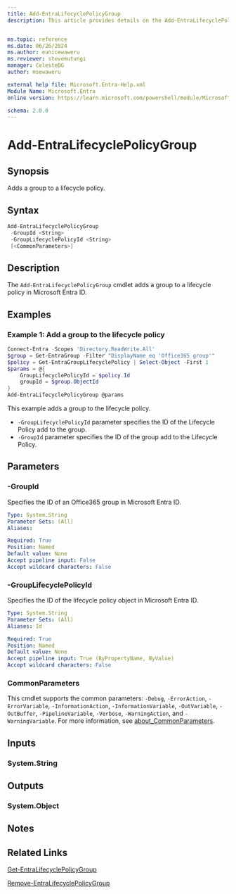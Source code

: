 ```yaml
---
title: Add-EntraLifecyclePolicyGroup
description: This article provides details on the Add-EntraLifecyclePolicyGroup command.


ms.topic: reference
ms.date: 06/26/2024
ms.author: eunicewaweru
ms.reviewer: stevemutungi
manager: CelesteDG
author: msewaweru

external help file: Microsoft.Entra-Help.xml
Module Name: Microsoft.Entra
online version: https://learn.microsoft.com/powershell/module/Microsoft.Entra/Add-EntraLifecyclePolicyGroup

schema: 2.0.0
---
```


# Add-EntraLifecyclePolicyGroup

## Synopsis

Adds a group to a lifecycle policy.

## Syntax

```powershell
Add-EntraLifecyclePolicyGroup
 -GroupId <String>
 -GroupLifecyclePolicyId <String>
 [<CommonParameters>]
```

## Description

The `Add-EntraLifecyclePolicyGroup` cmdlet adds a group to a lifecycle policy in Microsoft Entra ID.

## Examples

### Example 1: Add a group to the lifecycle policy

```powershell
Connect-Entra -Scopes 'Directory.ReadWrite.All'
$group = Get-EntraGroup -Filter "DisplayName eq 'Office365 group'"
$policy = Get-EntraGroupLifecyclePolicy | Select-Object -First 1
$params = @{
    GroupLifecyclePolicyId = $policy.Id
    groupId = $group.ObjectId
}
Add-EntraLifecyclePolicyGroup @params
```

This example adds a group to the lifecycle policy.

- `-GroupLifecyclePolicyId` parameter specifies the ID of the Lifecycle Policy add to the group.
- `-GroupId`  parameter specifies the ID of the group add to the Lifecycle Policy.

## Parameters

### -GroupId

Specifies the ID of an Office365 group in Microsoft Entra ID.

```yaml
Type: System.String
Parameter Sets: (All)
Aliases:

Required: True
Position: Named
Default value: None
Accept pipeline input: False
Accept wildcard characters: False
```

### -GroupLifecyclePolicyId

Specifies the ID of the lifecycle policy object in Microsoft Entra ID.

```yaml
Type: System.String
Parameter Sets: (All)
Aliases: Id

Required: True
Position: Named
Default value: None
Accept pipeline input: True (ByPropertyName, ByValue)
Accept wildcard characters: False
```

### CommonParameters

This cmdlet supports the common parameters: `-Debug`, `-ErrorAction`, `-ErrorVariable`, `-InformationAction`, `-InformationVariable`, `-OutVariable`, `-OutBuffer`, `-PipelineVariable`, `-Verbose`, `-WarningAction`, and `-WarningVariable`. For more information, see [about_CommonParameters](https://go.microsoft.com/fwlink/?LinkID=113216).

## Inputs

### System.String

## Outputs

### System.Object

## Notes

## Related Links

[Get-EntraLifecyclePolicyGroup](Get-EntraLifecyclePolicyGroup.md)

[Remove-EntraLifecyclePolicyGroup](Remove-EntraLifecyclePolicyGroup.md)
